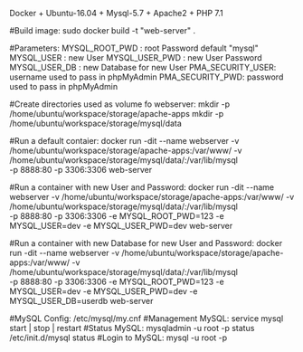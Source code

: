 Docker + Ubuntu-16.04 + Mysql-5.7 + Apache2 + PHP 7.1

#Build image:
sudo docker build -t "web-server" .

#Parameters:
MYSQL_ROOT_PWD : root Password default "mysql"
MYSQL_USER : new User
MYSQL_USER_PWD : new User Password
MYSQL_USER_DB : new Database for new User
PMA_SECURITY_USER: username used to pass in phpMyAdmin
PMA_SECURITY_PWD: password used to pass in phpMyAdmin

#Create directories used as volume fo webserver:
mkdir -p /home/ubuntu/workspace/storage/apache-apps
mkdir -p /home/ubuntu/workspace/storage/mysql/data

#Run a default contaier:
docker run -dit --name webserver -v /home/ubuntu/workspace/storage/apache-apps:/var/www/ -v /home/ubuntu/workspace/storage/mysql/data/:/var/lib/mysql \
-p 8888:80 -p 3306:3306 web-server

#Run a container with new User and Password:
docker run -dit --name webserver -v /home/ubuntu/workspace/storage/apache-apps:/var/www/ -v /home/ubuntu/workspace/storage/mysql/data/:/var/lib/mysql \
-p 8888:80 -p 3306:3306 -e MYSQL_ROOT_PWD=123 -e MYSQL_USER=dev -e MYSQL_USER_PWD=dev web-server

#Run a container with new Database for new User and Password:
docker run -dit --name webserver -v /home/ubuntu/workspace/storage/apache-apps:/var/www/ -v /home/ubuntu/workspace/storage/mysql/data/:/var/lib/mysql \
-p 8888:80 -p 3306:3306 -e MYSQL_ROOT_PWD=123 -e MYSQL_USER=dev -e MYSQL_USER_PWD=dev -e MYSQL_USER_DB=userdb web-server


#MySQL Config:
/etc/mysql/my.cnf
#Management MySQL:
service mysql start | stop | restart
#Status MySQL:
mysqladmin -u root -p status
/etc/init.d/mysql status
#Login to MySQL:
mysql -u root -p
